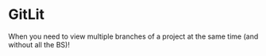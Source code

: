 # GitLit
When you need to view multiple branches of a project at the same time (and without all the BS)!
